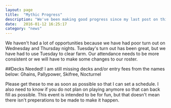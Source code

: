 ```yaml
---
layout: page
title:  "Mythic Progress"
description: "We've been making good progress since my last post on this topic. We now have Hellfire Council on farm and are trying to make progress on Kilrogg."
date:   2016-01-12 16:25:17
category: "news"
---
```

We haven't had a lot of opportunities because we have had poor turn out on Wednesday and Thursday nights. Tuesday's turn out has been great, but we have had to use Tuesday to clear farm. Our attendance needs to be more consistent or we will have to make some changes to our roster.

##Decks Needed!
I am still missing decks and/or entry fees from the names below:
Ghains, Pallypower, Skifree, Nocturnel

Please get these to me as soon as possible so that I can set a schedule. I also need to know if you do not plan on playing anymore so that can back fill as possible. This event is intended to be for fun, but that doesn't mean there isn't preperations to be made to make it happen.
